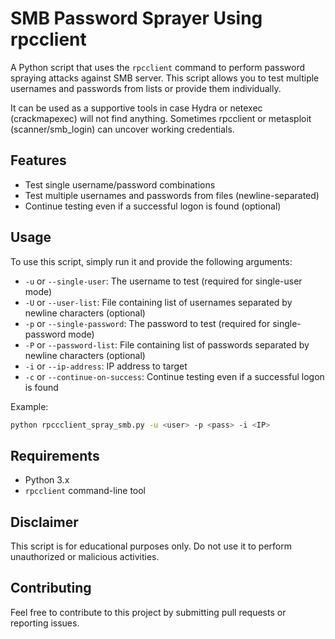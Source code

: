 # SMB Password Sprayer Using rpcclient

A Python script that uses the `rpcclient` command to perform password spraying attacks against SMB server.
This script allows you to test multiple usernames and passwords from lists or provide them individually.

It can be used as a supportive tools in case Hydra or netexec (crackmapexec) will not find anything. Sometimes rpcclient or metasploit (scanner/smb_login) can uncover working credentials.

## Features

* Test single username/password combinations
* Test multiple usernames and passwords from files (newline-separated)
* Continue testing even if a successful logon is found (optional)

## Usage

To use this script, simply run it and provide the following arguments:

* `-u` or `--single-user`: The username to test (required for single-user mode)
* `-U` or `--user-list`: File containing list of usernames separated by newline characters (optional)
* `-p` or `--single-password`: The password to test (required for single-password mode)
* `-P` or `--password-list`: File containing list of passwords separated by newline characters (optional)
* `-i` or `--ip-address`: IP address to target
* `-c` or `--continue-on-success`: Continue testing even if a successful logon is found

Example:
```bash
python rpccclient_spray_smb.py -u <user> -p <pass> -i <IP>
```
## Requirements

* Python 3.x
* `rpcclient` command-line tool
## Disclaimer

This script is for educational purposes only. Do not use it to perform unauthorized or malicious activities.

## Contributing

Feel free to contribute to this project by submitting pull requests or reporting issues.
